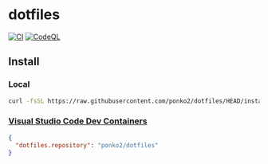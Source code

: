 # dotfiles

[![CI](https://github.com/ponko2/dotfiles/actions/workflows/ci.yml/badge.svg)](https://github.com/ponko2/dotfiles/actions/workflows/ci.yml)
[![CodeQL](https://github.com/ponko2/dotfiles/actions/workflows/github-code-scanning/codeql/badge.svg)](https://github.com/ponko2/dotfiles/actions/workflows/github-code-scanning/codeql)

## Install

### Local
```sh
curl -fsSL https://raw.githubusercontent.com/ponko2/dotfiles/HEAD/install.sh | /bin/bash
```

### [Visual Studio Code Dev Containers](https://code.visualstudio.com/docs/devcontainers/containers)
```json
{
  "dotfiles.repository": "ponko2/dotfiles"
}
```

